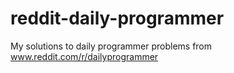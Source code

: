 # reddit-daily-programmer
My solutions to daily programmer problems from www.reddit.com/r/dailyprogrammer
